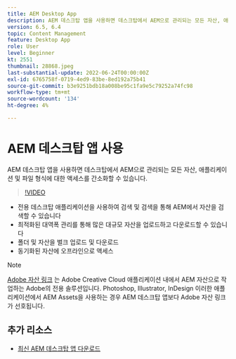```yaml
---
title: AEM Desktop App
description: AEM 데스크탑 앱을 사용하면 데스크탑에서 AEM으로 관리되는 모든 자산, 애플리케이션 및 파일 형식에 대한 액세스를 간소화할 수 있습니다.
version: 6.5, 6.4
topic: Content Management
feature: Desktop App
role: User
level: Beginner
kt: 2551
thumbnail: 28868.jpeg
last-substantial-update: 2022-06-24T00:00:00Z
exl-id: 6765758f-0719-4ed9-83be-8ed192a75b41
source-git-commit: b3e9251bdb18a008be95c1fa9e5c79252a74fc98
workflow-type: tm+mt
source-wordcount: '134'
ht-degree: 4%

---
```


# AEM 데스크탑 앱 사용

AEM 데스크탑 앱을 사용하면 데스크탑에서 AEM으로 관리되는 모든 자산, 애플리케이션 및 파일 형식에 대한 액세스를 간소화할 수 있습니다.

>[!VIDEO](https://video.tv.adobe.com/v/28868?quality=12&learn=on)

+ 전용 데스크탑 애플리케이션을 사용하여 검색 및 검색을 통해 AEM에서 자산을 검색할 수 있습니다
+ 최적화된 대역폭 관리를 통해 많은 대규모 자산을 업로드하고 다운로드할 수 있습니다
+ 폴더 및 자산을 벌크 업로드 및 다운로드
+ 동기화된 자산에 오프라인으로 액세스

>[!NOTE]
>
> [Adobe 자산 링크](./adobe-asset-link.md) 는 Adobe Creative Cloud 애플리케이션 내에서 AEM 자산으로 작업하는 Adobe의 전용 솔루션입니다. Photoshop, Illustrator, InDesign 이러한 애플리케이션에서 AEM Assets을 사용하는 경우 AEM 데스크탑 앱보다 Adobe 자산 링크가 선호됩니다.

## 추가 리소스

+ [최신 AEM 데스크탑 앱 다운로드](https://experienceleague.adobe.com/docs/experience-manager-desktop-app/using/release-notes.html)
